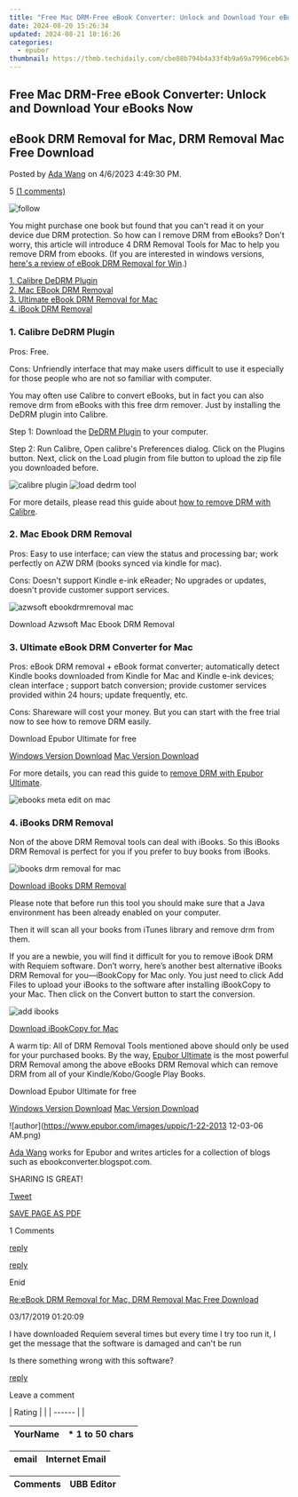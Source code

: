 ```yaml
---
title: "Free Mac DRM-Free eBook Converter: Unlock and Download Your eBooks Now"
date: 2024-08-20 15:26:34
updated: 2024-08-21 10:16:26
categories:
  - epubor
thumbnail: https://thmb.techidaily.com/cbe88b794b4a33f4b9a69a7996ceb63e4276735d9be42e403798167c8028b648.jpg
---
```


## Free Mac DRM-Free eBook Converter: Unlock and Download Your eBooks Now

## eBook DRM Removal for Mac, DRM Removal Mac Free Download

Posted by [Ada Wang](https://plus.google.com/+AdaWang/posts) on 4/6/2023 4:49:30 PM.

5 [(1 comments)](http://www.epubor.com/#comment-area) 



![follow](http://www.epubor.com/images/follow.png)

You might purchase one book but found that you can't read it on your device due DRM protection. So how can I remove DRM from eBooks? Don't worry, this article will introduce 4 DRM Removal Tools for Mac to help you remove DRM from ebooks. (If you are interested in windows versions, [here's a review of eBook DRM Removal for Win](https://tools.techidaily.com/epubor/products/).)

[1\. Calibre DeDRM Plugin](https://tools.techidaily.com/epubor/products/)   
[2\. Mac EBook DRM Removal](https://tools.techidaily.com/epubor/products/)  
[3\. Ultimate eBook DRM Removal for Mac](https://tools.techidaily.com/epubor/products/)  
[4\. iBook DRM Removal](https://tools.techidaily.com/epubor/products/)  

### 1\. Calibre DeDRM Plugin

Pros: Free.

Cons: Unfriendly interface that may make users difficult to use it especially for those people who are not so familiar with computer.

You may often use Calibre to convert eBooks, but in fact you can also remove drm from eBooks with this free drm remover. Just by installing the DeDRM plugin into Calibre.

Step 1: Download the [DeDRM Plugin](https://github.com/apprenticeharper/DeDRM%5Ftools/releases) to your computer.

Step 2: Run Calibre, Open calibre's Preferences dialog. Click on the Plugins button. Next, click on the Load plugin from file button to upload the zip file you downloaded before.

![calibre plugin](http://www.epubor.com/images/uppic/calibre-plugin.png) ![load dedrm tool](http://www.epubor.com/images/uppic/load-dedrm-tool.png)

For more details, please read this guide about [how to remove DRM with Calibre](https://tools.techidaily.com/epubor/products/).

### 2\. Mac Ebook DRM Removal

Pros: Easy to use interface; can view the status and processing bar; work perfectly on AZW DRM (books synced via kindle for mac).

Cons: Doesn't support Kindle e-ink eReader; No upgrades or updates, doesn't provide customer support services.

![azwsoft ebookdrmremoval mac](http://www.epubor.com/images/uppic/azwsoft-ebookdrmremoval-mac.png)

Download Azwsoft Mac Ebook DRM Removal

### 3\. Ultimate eBook DRM Converter for Mac

Pros: eBook DRM removal + eBook format converter; automatically detect Kindle books downloaded from Kindle for Mac and Kindle e-ink devices; clean interface ; support batch conversion; provide customer services provided within 24 hours; update frequently, etc.

Cons: Shareware will cost your money. But you can start with the free trial now to see how to remove DRM easily. 

Download Epubor Ultimate for free

[Windows Version Download](https://tools.techidaily.com/epubor/ultimate/) [Mac Version Download](https://tools.techidaily.com/epubor/ultimate/) 

For more details, you can read this guide to [remove DRM with Epubor Ultimate](https://tools.techidaily.com/epubor/products/).

![ebooks meta edit on mac](http://www.epubor.com/images/uppic/meta-editing-on-mac.png)

### 4\. iBooks DRM Removal

Non of the above DRM Removal tools can deal with iBooks. So this iBooks DRM Removal is perfect for you if you prefer to buy books from iBooks.

![ibooks drm removal for mac](http://www.epubor.com/images/uppic/ibooks-drm-removal.jpg)

[Download iBooks DRM Removal](http://download.epubor.com/sold/ibooksdrmremoval/requiem-4.1-mac.zip)

Please note that before run this tool you should make sure that a Java environment has been already enabled on your computer.

Then it will scan all your books from iTunes library and remove drm from them. 

If you are a newbie, you will find it difficult for you to remove iBook DRM with Requiem software. Don’t worry, here’s another best alternative iBooks DRM Removal for you—iBookCopy for Mac only. You just need to click Add Files to upload your iBooks to the software after installing iBookCopy to your Mac. Then click on the Convert button to start the conversion.

![add ibooks](http://www.epubor.com/images/uppic/add-ibooks.png)

[Download iBookCopy for Mac](http://www.remove-drm.com/download/iBookCopy.dmg)

A warm tip: All of DRM Removal Tools mentioned above should only be used for your purchased books. By the way, [Epubor Ultimate](https://tools.techidaily.com/epubor/ultimate/) is the most powerful DRM Removal among the above eBooks DRM Removal which can remove DRM from all of your Kindle/Kobo/Google Play Books.

Download Epubor Ultimate for free

[Windows Version Download](https://tools.techidaily.com/epubor/ultimate/) [Mac Version Download](https://tools.techidaily.com/epubor/ultimate/) 

![author](https://www.epubor.com/images/uppic/1-22-2013 12-03-06 AM.png)

[Ada Wang](https://plus.google.com/+AdaWang/posts) works for Epubor and writes articles for a collection of blogs such as ebookconverter.blogspot.com.

SHARING IS GREAT!

[Tweet](https://twitter.com/share) 

[SAVE PAGE AS PDF](https://tools.techidaily.com/epubor/products/) 



1 Comments

[reply](https://tools.techidaily.com/epubor/products/) 

[reply](https://tools.techidaily.com/epubor/products/) 

Enid

[Re:eBook DRM Removal for Mac, DRM Removal Mac Free Download](https://tools.techidaily.com/epubor/products/)

03/17/2019 01:20:09

I have downloaded Requiem several times but every time I try too run it, I get the message that the software is damaged and can't be run

 Is there something wrong with this software?

[reply](https://tools.techidaily.com/epubor/products/) 

Leave a comment

| Rating |  |
| ------ |  |

| YourName | \*  1 to 50 chars |
| -------- | ----------------- |

| email | Internet Email |
| ----- | -------------- |

| Comments | UBB Editor |
| -------- | ---------- |

<ins class="adsbygoogle"
     style="display:block"
     data-ad-format="autorelaxed"
     data-ad-client="ca-pub-7571918770474297"
     data-ad-slot="1223367746"></ins>



<ins class="adsbygoogle"
     style="display:block"
     data-ad-client="ca-pub-7571918770474297"
     data-ad-slot="8358498916"
     data-ad-format="auto"
     data-full-width-responsive="true"></ins>

